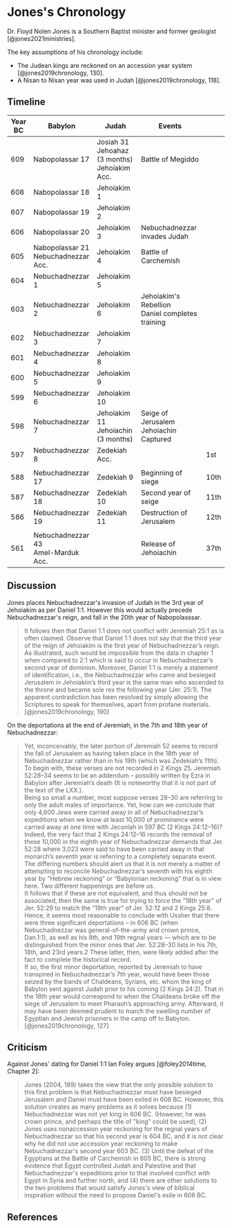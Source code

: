# Jones's Chronology

Dr. Floyd Nolen Jones is a Southern Baptist minister and former geologist [@jones2021ministries].

The key assumptions of his chronology include:

- The Judean kings are reckoned on an accession year system [@jones2019chronology, 130].
- A Nisan to Nisan year was used in Judah [@jones2019chronology, 118].

## Timeline

| Year BC | Babylon                                | Judah                                              | Events                                                           |      |
|---------|----------------------------------------|----------------------------------------------------|------------------------------------------------------------------|------|
| 609     | Nabopolassar 17                        | Josiah 31<br>Jehoahaz (3 months)<br>Jehoiakim Acc. | Battle of Megiddo                                                |      |
| 608     | Nabopolassar 18                        | Jehoiakim 1                                        |                                                                  |      |
| 607     | Nabopolassar 19                        | Jehoiakim 2                                        |                                                                  |      |
| 606     | Nabopolassar 20                        | Jehoiakim 3                                        | Nebuchadnezzar invades Judah                                     |      |
| 605     | Nabopolassar 21<br>Nebuchadnezzar Acc. | Jehoiakim 4                                        | Battle of Carchemish                                             |      |
| 604     | Nebuchadnezzar 1                       | Jehoiakim 5                                        |                                                                  |      |
| 603     | Nebuchadnezzar 2                       | Jehoiakim 6                                        | Jehoiakim's Rebellion<br>Daniel completes training               |      |
| 602     | Nebuchadnezzar 3                       | Jehoiakim 7                                        |                                                                  |      |
| 601     | Nebuchadnezzar 4                       | Jehoiakim 8                                        |                                                                  |      |
| 600     | Nebuchadnezzar 5                       | Jehoiakim 9                                        |                                                                  |      |
| 599     | Nebuchadnezzar 6                       | Jehoiakim 10                                       |                                                                  |      |
| 598     | Nebuchadnezzar 7                       | Jehoiakim 11<br>Jehoiachin (3 months)              | Seige of Jerusalem<br>Jehoiachin Captured                        |      |
| 597     | Nebuchadnezzar 8                       | Zedekiah Acc.                                      |                                                                  | 1st  |
|         |                                        |                                                    |                                                                  |      |
| 588     | Nebuchadnezzar 17                      | Zedekiah 9                                         | Beginning of siege                                               | 10th |
| 587     | Nebuchadnezzar 18                      | Zedekiah 10                                        | Second year of seige                                             | 11th |
| 586     | Nebuchadnezzar 19                      | Zedekiah 11                                        | Destruction of Jerusalem                                         | 12th |
|         |                                        |                                                    |                                                                  |      |
| 561     | Nebuchadnezzar 43<br>Amel-Marduk Acc.  |                                                    | Release of Jehoiachin                                            | 37th |

## Discussion

Jones places Nebuchadnezzar's invasion of Judah in the 3rd year of Jehoiakim as per Daniel 1:1.
However this would actually precede Nebuchadnezzar's reign, and fall in the 20th year of Nabopolasssar.

> It follows then that Daniel 1:1 does not conflict
  with Jeremiah 25:1 as is often claimed.
  Observe that Daniel 1:1 does not say that the
  third year of the reign of Jehoiakim is the first
  year of Nebuchadnezzar’s reign. As illustrated,
  such would be impossible from the data in
  chapter 1 when compared to 2:1 which is said to
  occur in Nebuchadnezzar’s second year of
  dominion. Moreover, Daniel 1:1 is merely a
  statement of identification, i.e., the Nebuchadnezzar
  who came and besieged Jerusalem in
  Jehoiakim’s third year is the same man who
  ascended to the throne and became sole rex the
  following year (Jer. 25:1). The apparent contradiction
  has been resolved by simply allowing
  the Scriptures to speak for themselves, apart
  from profane materials. [@jones2019chronology, 190] 

On the deportations at the end of Jeremiah, in the 7th and 18th year of Nebuchadnezzar:

> Yet, inconceivably,
  the later portion of Jeremiah 52 seems to record
  the fall of Jerusalem as having taken place in
  the 18th year of Nebuchadnezzar rather than in
  his 19th (which was Zedekiah’s 11th).
  To begin with, these verses are not recorded in
  2 Kings 25. Jeremiah 52:28–34 seems to be an
  addendum – possibly written by Ezra in
  Babylon after Jeremiah’s death (It is noteworthy
  that it is not part of the text of the
  LXX.).<br>
  Being so small a number, most suppose verses
  28–30 are referring to only the adult males of
  importance. Yet, how can we conclude that only
  4,600 Jews were carried away in all of
  Nebuchadnezzar’s expeditions when we know at
  least 10,000 of prominence were carried away at
  one time with Jeconiah in 597 BC (2 Kings
  24:12–16)?<br>
  Indeed, the very fact that 2 Kings 24:12–16
  records the removal of these 10,000 in the
  eighth year of Nebuchadnezzar demands that
  Jer. 52:28 where 3,023 were said to have been
  carried away in that monarch’s seventh year is
  referring to a completely separate event. The
  differing numbers should alert us that it is not
  merely a matter of attempting to reconcile
  Nebuchadnezzar’s seventh with his eighth year
  by “Hebrew reckoning” or “Babylonian reckoning”
  that is in view here. Two different happenings
  are before us.<br>
  It follows that if these are not equivalent, and
  thus should not be associated, then the same is
  true for trying to force the “18th year” of Jer.
  52:29 to match the “19th year” of Jer. 52:12 and
  2 Kings 25:8. Hence, it seems most reasonable
  to conclude with Ussher that there were three
  significant deportations – in 606 BC (when
  Nebuchadnezzar was general-of-the-army and
  crown prince, Dan.1:1), as well as his 8th, and
  19th regnal years — which are to be distinguished
  from the minor ones that Jer. 52:28–30
  lists in his 7th, 18th, and 23rd years.2 These
  latter, then, were likely added after the fact to
  complete the historical record.<br>
  If so, the first minor deportation, reported by
  Jeremiah to have transpired in Nebuchadnezzar’s
  7th year, would have been those seized by
  the bands of Chaldeans, Syrians, etc. whom the
  king of Babylon sent against Judah prior to his
  coming (2 Kings 24:2). That in the 18th year
  would correspond to when the Chaldeans broke
  off the siege of Jerusalem to meet Pharaoh’s
  approaching army. Afterward, it may have
  been deemed prudent to march the swelling
  number of Egyptian and Jewish prisoners in
  the camp off to Babylon. [@jones2019chronology, 127]

## Criticism

Against Jones' dating for Daniel 1:1 Ian Foley argues [@foley2014time, Chapter 2]:

> Jones (2004, 189) takes the view that the only possible solution to this first problem is that Nebuchadnezzar 
  must have besieged Jerusalem and Daniel must have been exiled in 606 BC. However, this solution creates as many 
  problems as it solves because (1) Nebuchadnezzar was not yet king in 606 BC. (However, he was crown prince, and 
  perhaps the title of "king" could be used), (2) Jones uses nonaccession year reckoning for the regnal years of 
  Nebuchadnezzar so that his second year is 604 BC, and it is not clear why he did not use accession year reckoning 
  to make Nebuchadnezzar's second year 603 BC. (3) Until the defeat of the Egyptians at the Battle of Carchemish 
  in 605 BC, there is strong evidence that Egypt controlled Judah and Palestine and that Nebuchadnezzar's expeditions 
  prior to that involved conflict with Egypt in Syria and further north, and (4) there are other solutions to the 
  two problems that would satisfy Jones's view of biblical inspiration without the need to 
  propose Daniel's exile in 606 BC.

## References
